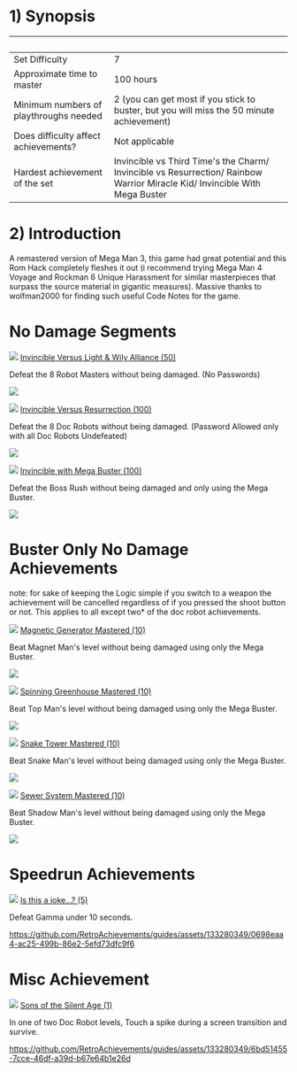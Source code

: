 <html><body>
<!--StartFragment--><h1>1) Synopsis</h1>

  |  
-- | --
Set Difficulty | 7
Approximate time to master | 100 hours
Minimum numbers of playthroughs needed | 2 (you can get most if you stick to buster, but you will miss the 50 minute achievement)
Does difficulty affect achievements? | Not applicable
Hardest achievement of the set | Invincible vs Third Time's the Charm/ Invincible vs Resurrection/ Rainbow Warrior Miracle Kid/ Invincible With Mega Buster 

<!--EndFragment-->


<!--StartFragment--><h1>2) Introduction</h1>

A remastered version of Mega Man 3, this game had great potential and this Rom Hack completely fleshes it out (i recommend trying Mega Man 4 Voyage and Rockman 6 Unique Harassment for similar masterpieces that surpass the source material in gigantic measures). 
Massive thanks to wolfman2000 for finding such useful Code Notes for the game.

<!--EndFragment-->

<!--StartFragment--><h1>No Damage Segments</h1>
![](https://media.retroachievements.org/Badge/350189.png) [Invincible Versus Light & Wily Alliance (50)](https://retroachievements.org/achievement/314119)

Defeat the 8 Robot Masters without being damaged. (No Passwords)

[![](https://img.youtube.com/vi/-deTP-frezg/0.jpg)](https://www.youtube.com/watch?v=-deTP-frezg)

![](https://media.retroachievements.org/Badge/350190.png) [Invincible Versus Resurrection (100)](https://retroachievements.org/achievement/314120)

Defeat the 8 Doc Robots without being damaged. (Password Allowed only with all Doc Robots Undefeated)

[![](https://img.youtube.com/vi/ewAMS3q7tsE/0.jpg)](https://www.youtube.com/watch?v=ewAMS3q7tsE)

![](https://media.retroachievements.org/Badge/350192.png) [Invincible with Mega Buster (100)](https://retroachievements.org/achievement/314110)

Defeat the Boss Rush without being damaged and only using the Mega Buster.

[![](https://img.youtube.com/vi/3lPQ1ImfYcE/0.jpg)](https://www.youtube.com/watch?v=3lPQ1ImfYcE)


<!--EndFragment-->


<!--StartFragment--><h1>Buster Only No Damage Achievements</h1>

note: for sake of keeping the Logic simple if you switch to a weapon the achievement will be cancelled regardless of if you pressed the shoot button or not. This applies to all except two* of the doc robot achievements.

![](https://media.retroachievements.org/Badge/343959.png) [Magnetic Generator Mastered (10)](https://retroachievements.org/achievement/314085)

Beat Magnet Man's level without being damaged using only the Mega Buster.

[![](https://img.youtube.com/vi/Xv5aib8in9U/0.jpg)](https://www.youtube.com/watch?v=Xv5aib8in9U)

![](https://media.retroachievements.org/Badge/343962.png) [Spinning Greenhouse Mastered (10)](https://retroachievements.org/achievement/314088)

Beat Top Man's level without being damaged using only the Mega Buster.

[![](https://img.youtube.com/vi/XlDO2EzSGIQ/0.jpg)](https://www.youtube.com/watch?v=XlDO2EzSGIQ)

![](https://media.retroachievements.org/Badge/343963.png) [Snake Tower Mastered (10)](https://retroachievements.org/achievement/314089)

Beat Snake Man's level without being damaged using only the Mega Buster.

[![](https://img.youtube.com/vi/fQzRhWBVNUA/0.jpg)](https://www.youtube.com/fQzRhWBVNUA)

![](https://media.retroachievements.org/Badge/343965.png) [Sewer System Mastered (10)](https://retroachievements.org/achievement/314091)

Beat Shadow Man's level without being damaged using only the Mega Buster.

[![](https://img.youtube.com/vi/vC6K7kgFuYc/0.jpg)](https://www.youtube.com/vC6K7kgFuYc)

<!--EndFragment-->

<!--StartFragment--><h1>Speedrun Achievements</h1>
![](https://media.retroachievements.org/Badge/348495.png) [Is this a joke...? (5)](https://retroachievements.org/achievement/314895)

Defeat Gamma under 10 seconds.

https://github.com/RetroAchievements/guides/assets/133280349/0698eaa4-ac25-499b-86e2-5efd73dfc9f6
<!--StartFragment--><h1>Misc Achievement</h1>

![](https://media.retroachievements.org/Badge/349435.png) [Sons of the Silent Age (1)](https://retroachievements.org/achievement/315539)

In one of two Doc Robot levels, Touch a spike during a screen transition and survive.

https://github.com/RetroAchievements/guides/assets/133280349/6bd51455-7cce-46df-a39d-b67e64b1e26d

<!--EndFragment-->
</body>
</html>


